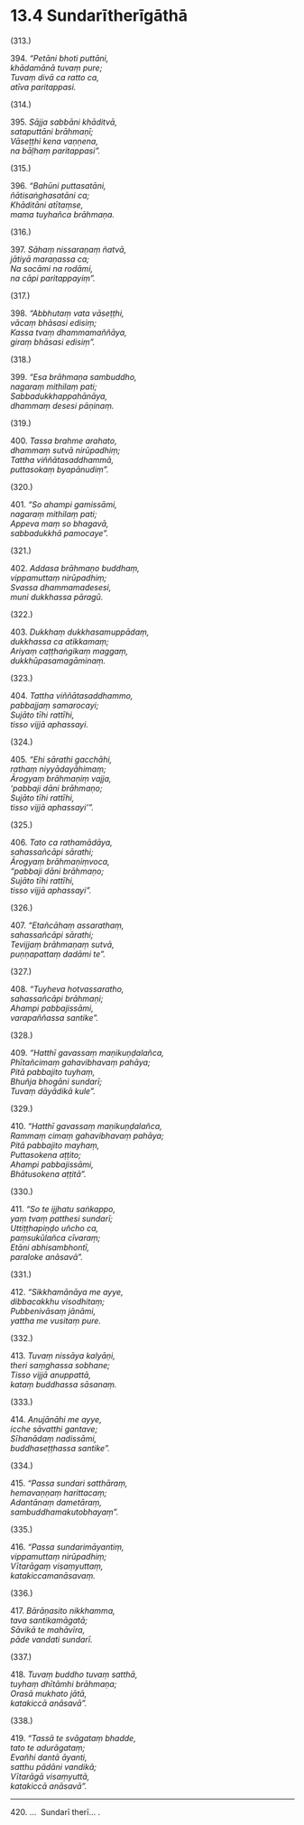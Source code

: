 # 13.4 Sundarītherīgāthā

(313.)

394\. _“Petāni bhoti puttāni,_  
_khādamānā tuvaṃ pure;_  
_Tuvaṃ divā ca ratto ca,_  
_atīva paritappasi._  

(314.)

395\. _Sājja sabbāni khāditvā,_  
_sataputtāni brāhmaṇī;_  
_Vāseṭṭhi kena vaṇṇena,_  
_na bāḷhaṃ paritappasi”._  

(315.)

396\. _“Bahūni puttasatāni,_  
_ñātisaṅghasatāni ca;_  
_Khāditāni atītaṃse,_  
_mama tuyhañca brāhmaṇa._  

(316.)

397\. _Sāhaṃ nissaraṇaṃ ñatvā,_  
_jātiyā maraṇassa ca;_  
_Na socāmi na rodāmi,_  
_na cāpi paritappayiṃ”._  

(317.)

398\. _“Abbhutaṃ vata vāseṭṭhi,_  
_vācaṃ bhāsasi edisiṃ;_  
_Kassa tvaṃ dhammamaññāya,_  
_giraṃ bhāsasi edisiṃ”._  

(318.)

399\. _“Esa brāhmaṇa sambuddho,_  
_nagaraṃ mithilaṃ pati;_  
_Sabbadukkhappahānāya,_  
_dhammaṃ desesi pāṇinaṃ._  

(319.)

400\. _Tassa brahme arahato,_  
_dhammaṃ sutvā nirūpadhiṃ;_  
_Tattha viññātasaddhammā,_  
_puttasokaṃ byapānudiṃ”._  

(320.)

401\. _“So ahampi gamissāmi,_  
_nagaraṃ mithilaṃ pati;_  
_Appeva maṃ so bhagavā,_  
_sabbadukkhā pamocaye”._  

(321.)

402\. _Addasa brāhmaṇo buddhaṃ,_  
_vippamuttaṃ nirūpadhiṃ;_  
_Svassa dhammamadesesi,_  
_muni dukkhassa pāragū._  

(322.)

403\. _Dukkhaṃ dukkhasamuppādaṃ,_  
_dukkhassa ca atikkamaṃ;_  
_Ariyaṃ caṭṭhaṅgikaṃ maggaṃ,_  
_dukkhūpasamagāminaṃ._  

(323.)

404\. _Tattha viññātasaddhammo,_  
_pabbajjaṃ samarocayi;_  
_Sujāto tīhi rattīhi,_  
_tisso vijjā aphassayi._  

(324.)

405\. _“Ehi sārathi gacchāhi,_  
_rathaṃ niyyādayāhimaṃ;_  
_Ārogyaṃ brāhmaṇiṃ vajja,_  
_‘pabbaji dāni brāhmaṇo;_  
_Sujāto tīhi rattīhi,_  
_tisso vijjā aphassayi’”._  

(325.)

406\. _Tato ca rathamādāya,_  
_sahassañcāpi sārathi;_  
_Ārogyaṃ brāhmaṇiṃvoca,_  
_“pabbaji dāni brāhmaṇo;_  
_Sujāto tīhi rattīhi,_  
_tisso vijjā aphassayi”._  

(326.)

407\. _“Etañcāhaṃ assarathaṃ,_  
_sahassañcāpi sārathi;_  
_Tevijjaṃ brāhmaṇaṃ sutvā,_  
_puṇṇapattaṃ dadāmi te”._  

(327.)

408\. _“Tuyheva hotvassaratho,_  
_sahassañcāpi brāhmaṇi;_  
_Ahampi pabbajissāmi,_  
_varapaññassa santike”._  

(328.)

409\. _“Hatthī gavassaṃ maṇikuṇḍalañca,_  
_Phītañcimaṃ gahavibhavaṃ pahāya;_  
_Pitā pabbajito tuyhaṃ,_  
_Bhuñja bhogāni sundarī;_  
_Tuvaṃ dāyādikā kule”._  

(329.)

410\. _“Hatthī gavassaṃ maṇikuṇḍalañca,_  
_Rammaṃ cimaṃ gahavibhavaṃ pahāya;_  
_Pitā pabbajito mayhaṃ,_  
_Puttasokena aṭṭito;_  
_Ahampi pabbajissāmi,_  
_Bhātusokena aṭṭitā”._  

(330.)

411\. _“So te ijjhatu saṅkappo,_  
_yaṃ tvaṃ patthesi sundarī;_  
_Uttiṭṭhapiṇḍo uñcho ca,_  
_paṃsukūlañca cīvaraṃ;_  
_Etāni abhisambhontī,_  
_paraloke anāsavā”._  

(331.)

412\. _“Sikkhamānāya me ayye,_  
_dibbacakkhu visodhitaṃ;_  
_Pubbenivāsaṃ jānāmi,_  
_yattha me vusitaṃ pure._  

(332.)

413\. _Tuvaṃ nissāya kalyāṇi,_  
_theri saṃghassa sobhane;_  
_Tisso vijjā anuppattā,_  
_kataṃ buddhassa sāsanaṃ._  

(333.)

414\. _Anujānāhi me ayye,_  
_icche sāvatthi gantave;_  
_Sīhanādaṃ nadissāmi,_  
_buddhaseṭṭhassa santike”._  

(334.)

415\. _“Passa sundari satthāraṃ,_  
_hemavaṇṇaṃ harittacaṃ;_  
_Adantānaṃ dametāraṃ,_  
_sambuddhamakutobhayaṃ”._  

(335.)

416\. _“Passa sundarimāyantiṃ,_  
_vippamuttaṃ nirūpadhiṃ;_  
_Vītarāgaṃ visaṃyuttaṃ,_  
_katakiccamanāsavaṃ._  

(336.)

417\. _Bārāṇasito nikkhamma,_  
_tava santikamāgatā;_  
_Sāvikā te mahāvīra,_  
_pāde vandati sundarī._  

(337.)

418\. _Tuvaṃ buddho tuvaṃ satthā,_  
_tuyhaṃ dhītāmhi brāhmaṇa;_  
_Orasā mukhato jātā,_  
_katakiccā anāsavā”._  

(338.)

419\. _“Tassā te svāgataṃ bhadde,_  
_tato te adurāgataṃ;_  
_Evañhi dantā āyanti,_  
_satthu pādāni vandikā;_  
_Vītarāgā visaṃyuttā,_  
_katakiccā anāsavā”._  

---

420\. …  Sundarī therī… .

